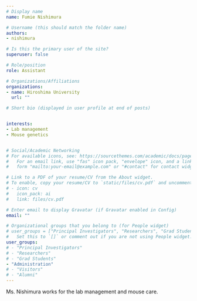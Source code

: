 ```yaml
---
# Display name
name: Fumie Nishimura

# Username (this should match the folder name)
authors:
- nishimura

# Is this the primary user of the site?
superuser: false

# Role/position
role: Assistant

# Organizations/Affiliations
organizations:
- name: Hiroshima University
  url: ""

# Short bio (displayed in user profile at end of posts)


interests:
- Lab management
- Mouse genetics


# Social/Academic Networking
# For available icons, see: https://sourcethemes.com/academic/docs/page-builder/#icons
#   For an email link, use "fas" icon pack, "envelope" icon, and a link in the
#   form "mailto:your-email@example.com" or "#contact" for contact widget.

# Link to a PDF of your resume/CV from the About widget.
# To enable, copy your resume/CV to `static/files/cv.pdf` and uncomment the lines below.
# - icon: cv
#   icon_pack: ai
#   link: files/cv.pdf

# Enter email to display Gravatar (if Gravatar enabled in Config)
email: ""

# Organizational groups that you belong to (for People widget)
# user_groups = ["Principal Investigators", "Researchers", "Grad Students", "Administration", "Visitors", "Alumni"]
#   Set this to `[]` or comment out if you are not using People widget.
user_groups:
# - "Principal Investigators"
# - "Researchers"
# - "Grad Students"
- "Administration"
# - "Visitors"
# - "Alumni"
---
```


Ms. Nishimura works for the lab management and mouse care.
